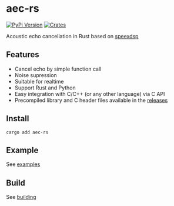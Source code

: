 # aec-rs

[![PyPi Version](https://img.shields.io/pypi/v/pyaec?color=00aa00&logo=python)](https://pypi.org/project/pyaec/)
[![Crates](https://img.shields.io/crates/v/aec-rs?logo=rust)](https://crates.io/crates/aec-rs/)

Acoustic echo cancellation in Rust based on [speexdsp](https://github.com/xiph/speexdsp)

## Features

- Cancel echo by simple function call
- Noise supression
- Suitable for realtime
- Support Rust and Python
- Easy integration with C/C++ (or any other language) via C API
- Precompiled library and C header files available in the [releases](https://github.com/thewh1teagle/aec-rs/releases/latest)

## Install

```console
cargo add aec-rs
```

## Example

See [examples](examples)

## Build

See [building](BUILDING.md)
